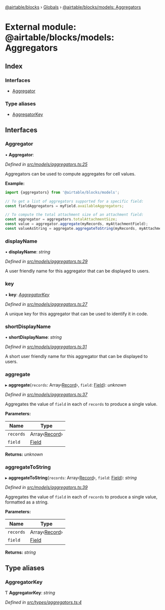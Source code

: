 [@airtable/blocks](../README.md) › [Globals](../globals.md) ›
[@airtable/blocks/models: Aggregators](_airtable_blocks_models__aggregators.md)

# External module: @airtable/blocks/models: Aggregators

## Index

### Interfaces

-   [Aggregator](_airtable_blocks_models__aggregators.md#aggregator)

### Type aliases

-   [AggregatorKey](_airtable_blocks_models__aggregators.md#aggregatorkey)

## Interfaces

### Aggregator

• **Aggregator**:

_Defined in
[src/models/aggregators.ts:25](https://github.com/airtable/blocks/blob/@airtable/blocks@0.0.35/packages/sdk/src/models/aggregators.ts#L25)_

Aggregators can be used to compute aggregates for cell values.

**Example:**

```js
import {aggregators} from '@airtable/blocks/models';

// To get a list of aggregators supported for a specific field:
const fieldAggregators = myField.availableAggregators;

// To compute the total attachment size of an attachment field:
const aggregator = aggregators.totalAttachmentSize;
const value = aggregator.aggregate(myRecords, myAttachmentField);
const valueAsString = aggregate.aggregateToString(myRecords, myAttachmentField);
```

### displayName

• **displayName**: _string_

_Defined in
[src/models/aggregators.ts:29](https://github.com/airtable/blocks/blob/@airtable/blocks@0.0.35/packages/sdk/src/models/aggregators.ts#L29)_

A user friendly name for this aggregator that can be displayed to users.

### key

• **key**: _[AggregatorKey](_airtable_blocks_models__aggregators.md#aggregatorkey)_

_Defined in
[src/models/aggregators.ts:27](https://github.com/airtable/blocks/blob/@airtable/blocks@0.0.35/packages/sdk/src/models/aggregators.ts#L27)_

A unique key for this aggregator that can be used to identify it in code.

### shortDisplayName

• **shortDisplayName**: _string_

_Defined in
[src/models/aggregators.ts:31](https://github.com/airtable/blocks/blob/@airtable/blocks@0.0.35/packages/sdk/src/models/aggregators.ts#L31)_

A short user friendly name for this aggregator that can be displayed to users.

### aggregate

▸ **aggregate**(`records`: Array‹[Record](_airtable_blocks_models__record.md#record)›, `field`:
[Field](_airtable_blocks_models__field.md#field)): _unknown_

_Defined in
[src/models/aggregators.ts:37](https://github.com/airtable/blocks/blob/@airtable/blocks@0.0.35/packages/sdk/src/models/aggregators.ts#L37)_

Aggregates the value of `field` in each of `records` to produce a single value.

**Parameters:**

| Name      | Type                                                       |
| --------- | ---------------------------------------------------------- |
| `records` | Array‹[Record](_airtable_blocks_models__record.md#record)› |
| `field`   | [Field](_airtable_blocks_models__field.md#field)           |

**Returns:** _unknown_

### aggregateToString

▸ **aggregateToString**(`records`: Array‹[Record](_airtable_blocks_models__record.md#record)›,
`field`: [Field](_airtable_blocks_models__field.md#field)): _string_

_Defined in
[src/models/aggregators.ts:39](https://github.com/airtable/blocks/blob/@airtable/blocks@0.0.35/packages/sdk/src/models/aggregators.ts#L39)_

Aggregates the value of `field` in each of `records` to produce a single value, formatted as a
string.

**Parameters:**

| Name      | Type                                                       |
| --------- | ---------------------------------------------------------- |
| `records` | Array‹[Record](_airtable_blocks_models__record.md#record)› |
| `field`   | [Field](_airtable_blocks_models__field.md#field)           |

**Returns:** _string_

## Type aliases

### AggregatorKey

Ƭ **AggregatorKey**: _string_

_Defined in
[src/types/aggregators.ts:4](https://github.com/airtable/blocks/blob/@airtable/blocks@0.0.35/packages/sdk/src/types/aggregators.ts#L4)_
